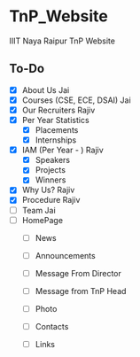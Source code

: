 # TnP_Website
IIIT Naya Raipur TnP Website

## To-Do

- [X] About Us  Jai  
- [X] Courses (CSE, ECE, DSAI)  Jai  
- [X] Our Recruiters  Rajiv  
- [X] Per Year Statistics
  - [X] Placements
  - [X] Internships  
- [X] IAM (Per Year - )  Rajiv  
   - [X] Speakers
   - [X] Projects
   - [X] Winners  
- [X] Why Us? Rajiv  
- [X] Procedure  Rajiv    
- [ ] Team Jai
- [ ] HomePage
  - [ ] News
  - [ ] Announcements
  - [ ] Message From Director
  - [ ] Message from TnP Head
  - [ ] Photo
  - [ ] Contacts
  - [ ] Links





